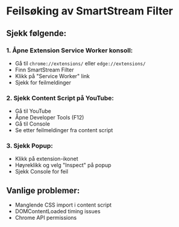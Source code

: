 # Feilsøking av SmartStream Filter

## Sjekk følgende:

### 1. Åpne Extension Service Worker konsoll:
- Gå til `chrome://extensions/` eller `edge://extensions/`
- Finn SmartStream Filter
- Klikk på "Service Worker" link
- Sjekk for feilmeldinger

### 2. Sjekk Content Script på YouTube:
- Gå til YouTube
- Åpne Developer Tools (F12)
- Gå til Console
- Se etter feilmeldinger fra content script

### 3. Sjekk Popup:
- Klikk på extension-ikonet
- Høyreklikk og velg "Inspect" på popup
- Sjekk Console for feil

## Vanlige problemer:
- Manglende CSS import i content script
- DOMContentLoaded timing issues
- Chrome API permissions